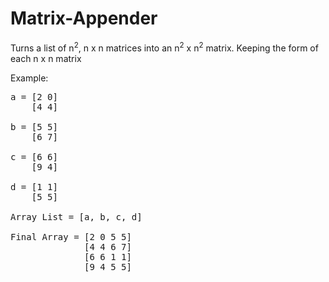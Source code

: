 # Matrix-Appender
Turns a list of n<sup>2</sup>, n x n matrices into an n<sup>2</sup> x n<sup>2</sup> matrix. Keeping the form of each n x n matrix

Example:

<pre>
a = [2 0]  
    [4 4]                

b = [5 5]
    [6 7]

c = [6 6]
    [9 4]

d = [1 1]
    [5 5]

Array List = [a, b, c, d]

Final Array = [2 0 5 5]
              [4 4 6 7]
              [6 6 1 1]
              [9 4 5 5]
</pre>
